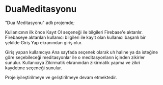 # DuaMeditasyonu

"Dua Meditasyonu" adlı projemde;

Kullanıcının ilk önce Kayıt Ol seçeneği ile bilgileri Firebase'e aktarılır. 
Firebaseye aktarılan kullanıcı bilgileri ile kayıt olan kullanıcı başarılı bir şekilde 
Giriş Yap ekranından giriş olur. 

Giriş yapan kullanıcıya Ana sayfada seçenek olarak uh haline ya da isteğine göre seçebileceği meditasyonlar ile o meditasyonların içinden zikirler sunulur. 
Kullanıcıya Zikirmatik ekranından zikirmatik yapma ve zikri kaydetme seçeneği sunulur.

Proje iyileştirilmeye ve geliştirilmeye devam etmektedir.
